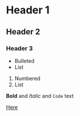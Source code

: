 # Header 1
## Header 2
### Header 3

- Bulleted
- List

1. Numbered
2. List

**Bold** and _Italic_ and `Code` text

[Here](spring20-ataberk-sevim-2016402087/files/example_homework_0.Rmd) 
